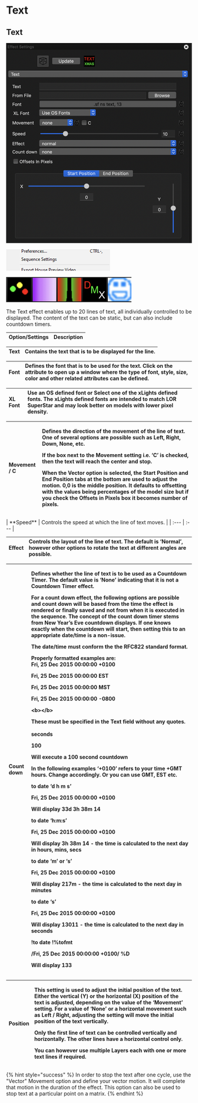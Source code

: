 # Text

## Text

![Icon](../../.gitbook/assets/image%20%28215%29.png)

![Sequencer Grid](../../.gitbook/assets/image%20%28173%29.png)

![](../../.gitbook/assets/image%20%28249%29.png)

The Text effect enables up to 20 lines of text, all individually controlled to be displayed. The content of the text can be static, but can also include countdown timers.

| Option/Settings | Description |
| :--- | :--- |


| **Text** | Contains the text that is to be displayed for the line. |
| :--- | :--- |


| **Font** | Defines the font that is to be used for the text. Click on the attribute to open up a window where the type of font, style, size, color and other related attributes can be defined. |
| :--- | :--- |


| **XL Font** | Use an OS defined font or Select one of the xLights defined fonts. The xLights defined fonts are intended to match LOR SuperStar and may look better on models with lower pixel density. |
| :--- | :--- |


<table>
  <thead>
    <tr>
      <th style="text-align:left"><b>Movement / C</b>
      </th>
      <th style="text-align:left">
        <p>Defines the direction of the movement of the line of text. One of several
          options are possible such as Left, Right, Down, None, etc.</p>
        <p>If the box next to the Movement setting i.e. &#x2018;C&#x2019; is checked,
          then the text will reach the center and stop.</p>
        <p>When the Vector option is selected, the Start Position and End Position
          tabs at the bottom are used to adjust the motion. 0,0 is the middle position.
          It defaults to offsetting with the values being percentages of the model
          size but if you check the Offsets in Pixels box it becomes number of pixels.</p>
      </th>
    </tr>
  </thead>
  <tbody></tbody>
</table>| **Speed** | Controls the speed at which the line of text moves. |
| :--- | :--- |


| **Effect** | Controls the layout of the line of text. The default is ‘Normal’, however other options to rotate the text at different angles are possible. |
| :--- | :--- |


<table>
  <thead>
    <tr>
      <th style="text-align:left"><b>Count down</b>
      </th>
      <th style="text-align:left">
        <p>Defines whether the line of text is to be used as a Countdown Timer. The
          default value is &#x2018;None&#x2019; indicating that it is not a Countdown
          Timer effect.</p>
        <p>For a count down effect, the following options are possible and count
          down will be based from the time the effect is rendered or finally saved
          and not from when it is executed in the sequence. The concept of the count
          down timer stems from New Year&#x2019;s Eve countdown displays. If one
          knows exactly when the countdown will start, then setting this to an appropriate
          date/time is a non-issue.
          <br />
        </p>
        <p>The date/time must conform the the RFC822 standard format.</p>
        <p>Properly formatted examples are:
          <br />Fri, 25 Dec 2015 00:00:00 +0100</p>
        <p>Fri, 25 Dec 2015 00:00:00 EST</p>
        <p>Fri, 25 Dec 2015 00:00:00 MST</p>
        <p>Fri, 25 Dec 2015 00:00:00 -0800</p>
        <p>&lt;b&gt;&lt;/b&gt;</p>
        <p>These must be specified in the Text field without any quotes.
          <br />
          <br />seconds</p>
        <p>100</p>
        <p>Will execute a 100 second countdown
          <br />
        </p>
        <p>In the following examples &#x2018;+0100&#x2019; refers to your time +GMT
          hours. Change accordingly. Or you can use GMT, EST etc.</p>
        <p>to date &#x2018;d h m s&#x2019;</p>
        <p>Fri, 25 Dec 2015 00:00:00 +0100</p>
        <p>Will display 33d 3h 38m 14</p>
        <p>to date &#x2018;h:m:s&#x2019;</p>
        <p>Fri, 25 Dec 2015 00:00:00 +0100</p>
        <p>Will display 3h 38m 14 - the time is calculated to the next day in hours,
          mins, secs</p>
        <p>to date &#x2018;m&#x2019; or &#x2018;s&#x2019;</p>
        <p>Fri, 25 Dec 2015 00:00:00 +0100</p>
        <p>Will display 217m - the time is calculated to the next day in minutes</p>
        <p>to date &#x2018;s&#x2019;</p>
        <p>Fri, 25 Dec 2015 00:00:00 +0100</p>
        <p>Will display 13011 - the time is calculated to the next day in seconds</p>
        <p>!to date !%tofmt</p>
        <p>/Fri, 25 Dec 2015 00:00:00 +0100/ %D</p>
        <p>Will display 133
          <br />
        </p>
      </th>
    </tr>
  </thead>
  <tbody></tbody>
</table><table>
  <thead>
    <tr>
      <th style="text-align:left"><b>Position</b>
      </th>
      <th style="text-align:left">
        <p>This setting is used to adjust the initial position of the text. Either
          the vertical (Y) or the horizontal (X) position of the text is adjusted,
          depending on the value of the &#x2018;Movement&#x2019; setting. For a value
          of &#x2018;None&#x2019; or a horizontal movement such as Left / Right,
          adjusting the setting will move the initial position of the text vertically.
          <br
          />
        </p>
        <p>Only the first line of text can be controlled vertically and horizontally.
          The other lines have a horizontal control only.
          <br />
        </p>
        <p>You can however use multiple Layers each with one or more text lines if
          required.</p>
      </th>
    </tr>
  </thead>
  <tbody></tbody>
</table>{% hint style="success" %}
In order to stop the text after one cycle, use the "Vector" Movement option and define your vector motion. It will complete that motion in the duration of the effect. This option can also be used to stop text at a particular point on a matrix.
{% endhint %}


